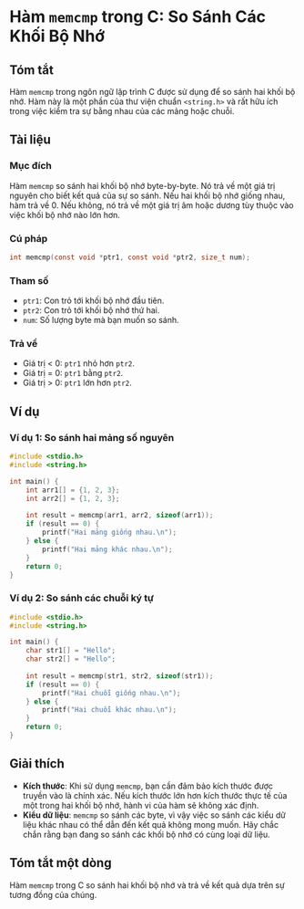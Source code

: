<!--
Meta Description: # Hàm `memcmp` trong C: So Sánh Các Khối Bộ Nhớ ## Tóm tắt Hàm `memcmp` trong ngôn ngữ lập trình C được sử dụng để so sánh hai khối bộ nhớ. Hàm này là...
Meta Keywords: sánh, hai, khối, nhớ, memcmp
-->

# Hàm `memcmp` trong C: So Sánh Các Khối Bộ Nhớ

## Tóm tắt
Hàm `memcmp` trong ngôn ngữ lập trình C được sử dụng để so sánh hai khối bộ nhớ. Hàm này là một phần của thư viện chuẩn `<string.h>` và rất hữu ích trong việc kiểm tra sự bằng nhau của các mảng hoặc chuỗi.

## Tài liệu
### Mục đích
Hàm `memcmp` so sánh hai khối bộ nhớ byte-by-byte. Nó trả về một giá trị nguyên cho biết kết quả của sự so sánh. Nếu hai khối bộ nhớ giống nhau, hàm trả về 0. Nếu không, nó trả về một giá trị âm hoặc dương tùy thuộc vào việc khối bộ nhớ nào lớn hơn.

### Cú pháp
```c
int memcmp(const void *ptr1, const void *ptr2, size_t num);
```

### Tham số
- `ptr1`: Con trỏ tới khối bộ nhớ đầu tiên.
- `ptr2`: Con trỏ tới khối bộ nhớ thứ hai.
- `num`: Số lượng byte mà bạn muốn so sánh.

### Trả về
- Giá trị < 0: `ptr1` nhỏ hơn `ptr2`.
- Giá trị = 0: `ptr1` bằng `ptr2`.
- Giá trị > 0: `ptr1` lớn hơn `ptr2`.

## Ví dụ
### Ví dụ 1: So sánh hai mảng số nguyên
```c
#include <stdio.h>
#include <string.h>

int main() {
    int arr1[] = {1, 2, 3};
    int arr2[] = {1, 2, 3};
    
    int result = memcmp(arr1, arr2, sizeof(arr1));
    if (result == 0) {
        printf("Hai mảng giống nhau.\n");
    } else {
        printf("Hai mảng khác nhau.\n");
    }
    return 0;
}
```

### Ví dụ 2: So sánh các chuỗi ký tự
```c
#include <stdio.h>
#include <string.h>

int main() {
    char str1[] = "Hello";
    char str2[] = "Hello";
    
    int result = memcmp(str1, str2, sizeof(str1));
    if (result == 0) {
        printf("Hai chuỗi giống nhau.\n");
    } else {
        printf("Hai chuỗi khác nhau.\n");
    }
    return 0;
}
```

## Giải thích
- **Kích thước**: Khi sử dụng `memcmp`, bạn cần đảm bảo kích thước được truyền vào là chính xác. Nếu kích thước lớn hơn kích thước thực tế của một trong hai khối bộ nhớ, hành vi của hàm sẽ không xác định.
- **Kiểu dữ liệu**: `memcmp` so sánh các byte, vì vậy việc so sánh các kiểu dữ liệu khác nhau có thể dẫn đến kết quả không mong muốn. Hãy chắc chắn rằng bạn đang so sánh các khối bộ nhớ có cùng loại dữ liệu.

## Tóm tắt một dòng
Hàm `memcmp` trong C so sánh hai khối bộ nhớ và trả về kết quả dựa trên sự tương đồng của chúng.